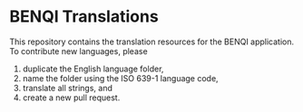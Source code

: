 # BENQI Translations

This repository contains the translation resources for the BENQI application.
To contribute new languages, please

1. duplicate the English language folder,
2. name the folder using the ISO 639-1 language code,
3. translate all strings, and
4. create a new pull request.
